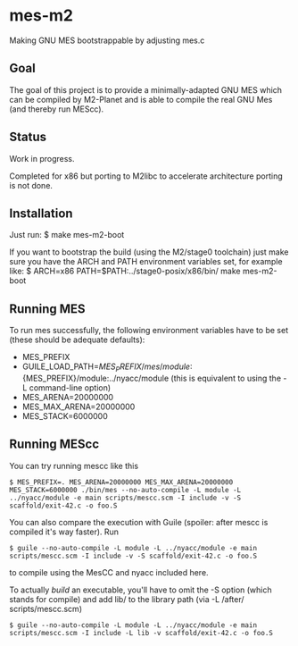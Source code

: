mes-m2
======

Making GNU MES bootstrappable by adjusting mes.c

Goal
----

The goal of this project is to provide a minimally-adapted GNU MES which can be compiled by M2-Planet
and is able to compile the real GNU Mes (and thereby run MEScc).

Status
------

Work in progress.

Completed for x86 but porting to M2libc to accelerate architecture porting is not done.

Installation
------------

Just run:
$ make mes-m2-boot

If you want to bootstrap the build (using the M2/stage0 toolchain) just make sure you have the ARCH
and PATH environment variables set, for example like:
$ ARCH=x86 PATH=$PATH:../stage0-posix/x86/bin/ make mes-m2-boot


Running MES
-----------

To run mes successfully, the following environment variables have to be set (these should be adequate defaults):
 - MES_PREFIX
 - GUILE_LOAD_PATH=${MES_PREFIX}/mes/module:${MES_PREFIX}/module:../nyacc/module (this is equivalent to using the -L command-line option)
 - MES_ARENA=20000000
 - MES_MAX_ARENA=20000000
 - MES_STACK=6000000

Running MEScc
-------------

You can try running mescc like this

```ShellSession
$ MES_PREFIX=. MES_ARENA=20000000 MES_MAX_ARENA=20000000 MES_STACK=6000000 ./bin/mes --no-auto-compile -L module -L ../nyacc/module -e main scripts/mescc.scm -I include -v -S scaffold/exit-42.c -o foo.S
```

You can also compare the execution with Guile (spoiler: after mescc is compiled it's way faster).  Run

```ShellSession
$ guile --no-auto-compile -L module -L ../nyacc/module -e main scripts/mescc.scm -I include -v -S scaffold/exit-42.c -o foo.S
```

to compile using the MesCC and nyacc included here.


To actually *build* an executable, you'll have to omit the -S option (which stands for compile) and add lib/ to the library path (via -L /after/ scripts/mescc.scm)
```ShellSession
$ guile --no-auto-compile -L module -L ../nyacc/module -e main scripts/mescc.scm -I include -L lib -v scaffold/exit-42.c -o foo.S
```
